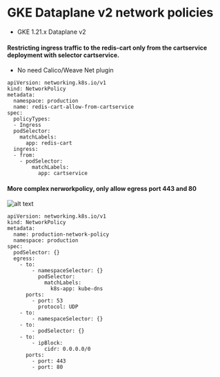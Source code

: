 # GKE Dataplane v2 network policies 
- GKE 1.21.x Dataplane v2

#### Restricting ingress traffic to the redis-cart only from the cartservice deployment with selector cartservice.
- No need Calico/Weave Net plugin

```
apiVersion: networking.k8s.io/v1
kind: NetworkPolicy
metadata:
  namespace: production
  name: redis-cart-allow-from-cartservice
spec:
  policyTypes:
  - Ingress
  podSelector:
    matchLabels:
      app: redis-cart
  ingress:
  - from:
    - podSelector:
        matchLabels:
          app: cartservice
```

#### More complex nerworkpolicy, only allow egress port 443 and 80 
![alt text](https://i.imgur.com/ndzyOtx.png)
```
apiVersion: networking.k8s.io/v1
kind: NetworkPolicy
metadata:
  name: production-network-policy
  namespace: production
spec:
  podSelector: {}
  egress:
    - to:
        - namespaceSelector: {}
          podSelector:
            matchLabels:
              k8s-app: kube-dns
      ports:
        - port: 53
          protocol: UDP
    - to:
        - namespaceSelector: {}
    - to:
        - podSelector: {}
    - to:
        - ipBlock:
            cidr: 0.0.0.0/0
      ports:
        - port: 443
        - port: 80
```

